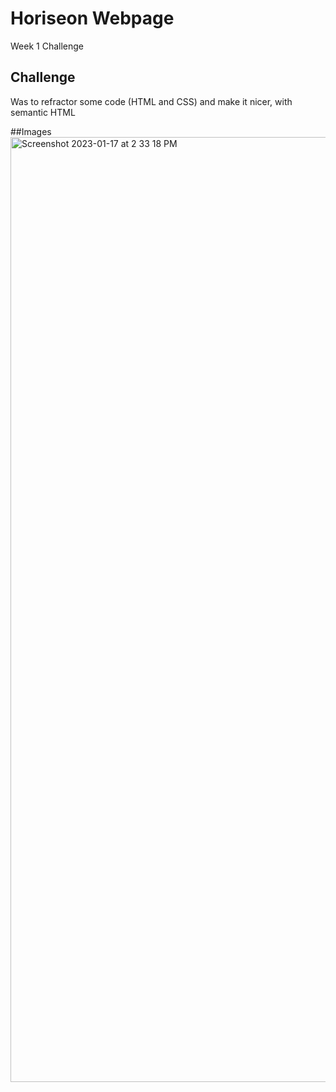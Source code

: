 # Horiseon Webpage
Week 1 Challenge

## Challenge
Was to refractor some code (HTML and CSS) and make it nicer, with semantic HTML

##Images
<img width="1512" alt="Screenshot 2023-01-17 at 2 33 18 PM" src="https://user-images.githubusercontent.com/109821108/212982609-5d87a28d-81d5-49b8-98f4-cf035f6069f2.png">
